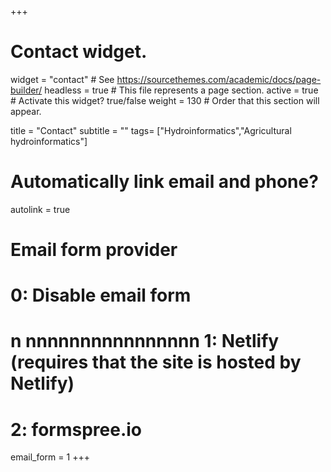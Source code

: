 +++
# Contact widget.
widget = "contact"  # See https://sourcethemes.com/academic/docs/page-builder/
headless = true  # This file represents a page section.
active = true  # Activate this widget? true/false
weight = 130  # Order that this section will appear.

title = "Contact"
subtitle = ""
tags= ["Hydroinformatics","Agricultural hydroinformatics"]  

# Automatically link email and phone?
autolink = true

# Email form provider
#   0: Disable email form
# n nnnnnnnnnnnnnnnn   1: Netlify (requires that the site is hosted by Netlify)
#   2: formspree.io
email_form = 1
+++

